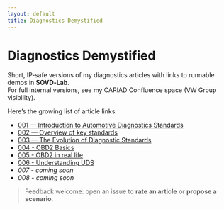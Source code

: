 ```yaml
---
layout: default
title: Diagnostics Demystified
---
```


# Diagnostics Demystified

Short, IP‑safe versions of my diagnostics articles with links to runnable demos in **SOVD‑Lab**.  
For full internal versions, see my CARIAD Confluence space (VW Group visibility).

Here’s the growing list of article links:

- [001 — Introduction to Automotive Diagnostics Standards](articles/001-introduction-to-diagnostics-standards.md)
- [002 — Overview of key standards](https://github.com/MauroCerrato/diagnostics-demystified/blob/main/articles/002-overview-of-key-standards.md)
- [003 — The Evolution of Diagnostic Standards](https://github.com/MauroCerrato/diagnostics-demystified/blob/main/articles/003-evolution-of-standards.md)
- [004 - OBD2 Basics](articles/004-obd2-basics.md)
- [005 - OBD2 in real life](https://github.com/MauroCerrato/diagnostics-demystified/blob/main/articles/005-Inside-OBD%E2%80%91II-protocol-implementation-alternatives-and-OBD-II-quirks-real-life-feedbacks)
- [006 - Understanding UDS](https://github.com/MauroCerrato/diagnostics-demystified/blob/main/articles/006-understanding-iso-14229-uds.md)
- _*007 - coming soon*_
- _*008 - coming soon*_

> Feedback welcome: open an issue to **rate an article** or **propose a scenario**.
